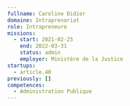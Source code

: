 ```yaml
---
fullname: Caroline Didier
domaine: Intraprenariat
role: Intrapreneure
missions:
  - start: 2021-02-25
    end: 2022-03-31
    status: admin
    employer: Ministère de la Justice
startups:
  - article.40
previously: []
competences:
  - Administration Publique
---
```

